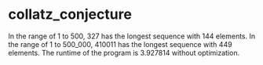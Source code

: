 # collatz_conjecture
In the range of 1 to 500, 327 has the longest sequence with 144 elements.
In the range of 1 to 500_000, 410011 has the longest sequence with 449 elements.
The runtime of the program is 3.927814 without optimization.
